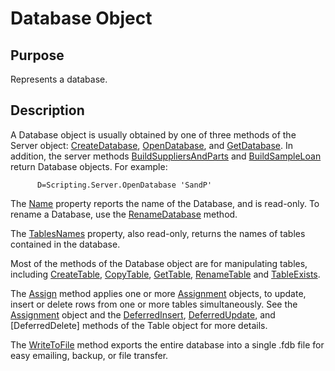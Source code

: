 # Database Object

## Purpose 

Represents a database.


## Description

A Database object is usually obtained by one of three methods of the Server object:
[CreateDatabase](), [OpenDatabase](), and [GetDatabase]().
In addition, the server methods [BuildSuppliersAndParts]() and [BuildSampleLoan]() return
Database objects.
For example:

~~~
      D=Scripting.Server.OpenDatabase 'SandP'
~~~

The [Name]() property reports the name of the Database, and is read-only.
To rename a Database, use the [RenameDatabase]() method.

The [TablesNames]() property, also read-only, returns the names of tables contained
in the database.

Most of the methods of the Database object are for manipulating tables,
including [CreateTable](), [CopyTable](), [GetTable](), [RenameTable]() and [TableExists]().

The [Assign]() method applies one or more [Assignment]() objects,
to update, insert or delete rows from one or more tables simultaneously.
See the [Assignment]() object and the [DeferredInsert](), [DeferredUpdate](),
and [DeferredDelete] methods of the Table object for more details.

The [WriteToFile]() method exports the entire database into a single .fdb file for
easy emailing, backup, or file transfer.

